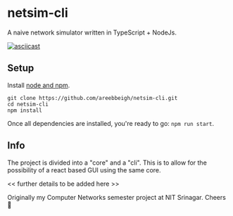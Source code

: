 # netsim-cli
A naive network simulator written in TypeScript + NodeJs.

[![asciicast](https://asciinema.org/a/409313.svg)](https://asciinema.org/a/409313)

## Setup
Install [node and npm](https://www.digitalocean.com/community/tutorials/how-to-install-node-js-on-ubuntu-18-04).

```
git clone https://github.com/areebbeigh/netsim-cli.git
cd netsim-cli
npm install
```

Once all dependencies are installed, you're ready to go: `npm run start`.

## Info
The project is divided into a "core" and a "cli". This is to allow for the possibility of a react based GUI using the same core.

<< further details to be added here >>

Originally my Computer Networks semester project at NIT Srinagar.
Cheers :tea:
